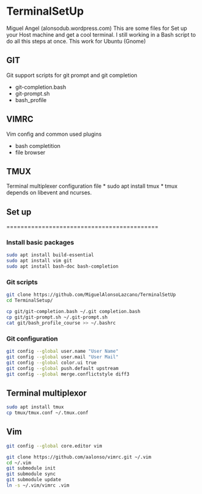 # TerminalSetUp

Miguel Angel (alonsodub.wordpress.com)
This are some files for Set up your Host machine and get a cool terminal. I still working in a Bash script to do all this steps at once. This work for Ubuntu (Gnome)

## GIT
Git support scripts for git prompt and git completion

* git-completion.bash
* git-prompt.sh
* bash_profile

## VIMRC
Vim config and common used plugins

* bash completition 
* file browser 

## TMUX
Terminal multiplexer configuration file
	* sudo apt install tmux 
	* tmux depends on libevent and ncurses.


## Set up
===========================================
### Install basic packages
```bash
sudo apt install build-essential
sudo apt install vim git
sudo apt install bash-doc bash-completion
```

### Git scripts
```bash
git clone https://github.com/MiguelAlonsoLazcano/TerminalSetUp
cd TerminalSetup/
```

```bash
cp git/git-completion.bash ~/.git completion.bash
cp git/git-prompt.sh ~/.git-prompt.sh
cat git/bash_profile_course >> ~/.bashrc
```

### Git configuration
```bash
git config --global user.name "User Name"
git config --global user.mail "User Mail"
git config --global color.ui true
git config --global push.default upstream
git config --global merge.conflictstyle diff3
```

## Terminal multiplexor
```bash
sudo apt install tmux
cp tmux/tmux.conf ~/.tmux.conf
```

## Vim
```bash
git config --global core.editor vim 

git clone https://github.com/aalonso/vimrc.git ~/.vim
cd ~/.vim
git submodule init 
git submodule sync 
git submodule update
ln -s ~/.vim/vimrc .vim 
```
